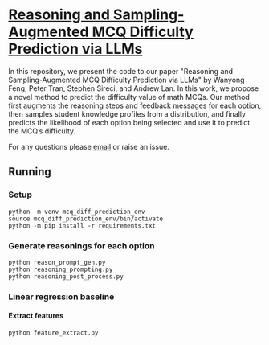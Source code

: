 # [Reasoning and Sampling-Augmented MCQ Difficulty Prediction via LLMs](https://arxiv.org/abs/2503.08551)

In this repository, we present the code to our paper "Reasoning and Sampling-Augmented MCQ Difficulty Prediction via LLMs" by Wanyong Feng, Peter Tran, Stephen Sireci, and Andrew Lan. In this work, we propose a novel method to predict the difficulty value of math MCQs. Our method first augments the reasoning steps and feedback messages for each option, then samples student knowledge profiles from a distribution, and finally predicts the likelihood of each option being selected and use it to predict the MCQ’s difficulty.

For any questions please [email](mailto:wanyongfeng@umass.edu) or raise an issue.

## Running

### Setup
```
python -m venv mcq_diff_prediction_env
source mcq_diff_prediction_env/bin/activate
python -m pip install -r requirements.txt
```

### Generate reasonings for each option
```
python reason_prompt_gen.py
python reasoning_prompting.py
python reasoning_post_process.py
```

### Linear regression baseline

#### Extract features
```
python feature_extract.py
```



